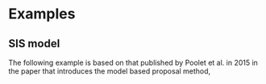 # Examples

## SIS model

The following example is based on that published by Poolet et al. in 2015 in the paper that introduces the model based proposal method,
